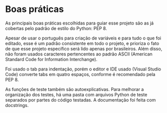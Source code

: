 # Boas práticas

As principais boas práticas escolhidas para guiar esse projeto são as já cobertas pelo padrão de estilo do Python: PEP 8.

Apesar de usar o português para criação de variáveis e para tudo o que foi editado, esse é um padrão consistente em todo o projeto, e prioriza o fato de que esse projeto específico será lido apenas por brasileiros. Além disso, não foram usados caracteres pertencentes ao padrão ASCII (American Standard Code for Information Interchange).

Foi usado o tab para indentação, porém o editor e IDE usado (Visual Studio Code) converte tabs em quatro espaços, conforme é recomendado pela PEP 8.

As funções de teste também são autoexplicativas. Para melhorar a organização dos testes, há uma pasta com arquivos Python de teste separados por partes do código testadas. A documentação foi feita com docstrings.
